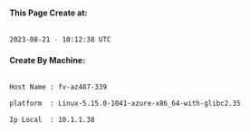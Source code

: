 
   
#### This Page Create at:

```bash

2023-08-21 - 10:12:38 UTC

```

#### Create By Machine:

```bash

Host Name : fv-az487-339

platform  : Linux-5.15.0-1041-azure-x86_64-with-glibc2.35

Ip Local  : 10.1.1.38

```

